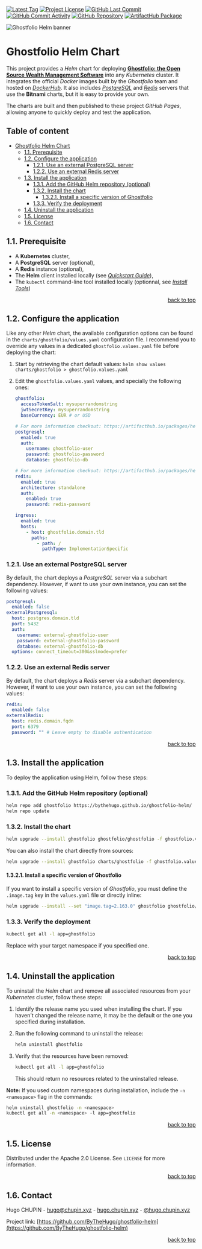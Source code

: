 <!-- markdownlint-disable MD033 MD024 -->

[![Latest Tag](https://img.shields.io/github/v/tag/ByTheHugo/ghostfolio-helm)](https://github.com/ByTheHugo/ghostfolio-helm/tags)
[![Project License](https://img.shields.io/github/license/ByTheHugo/ghostfolio-helm)](https://github.com/ByTheHugo/ghostfolio-helm/blob/master/LICENSE)
[![GitHub Last Commit](https://img.shields.io/github/last-commit/bythehugo/ghostfolio-helm)](https://github.com/ByTheHugo/ghostfolio-helm/commits/master/)
[![GitHub Commit Activity](https://img.shields.io/github/commit-activity/m/bythehugo/ghostfolio-helm)](https://github.com/ByTheHugo/ghostfolio-helm/commits/master/)
[![GitHub Repository](https://img.shields.io/badge/GitHub-ghostfolio--helm-lightgrey)](https://github.com/ByTheHugo/ghostfolio-helm)
[![ArtifactHub Package](https://img.shields.io/badge/ArtifactHub.io-ghostfolio--helm-lightblue)](https://artifacthub.io/packages/helm/ghostfolio/ghostfolio)

![Ghostfolio Helm banner](docs/ghostfolio-helm-banner.png)

# Ghostfolio Helm Chart

This project provides a _Helm_ chart for deploying **[Ghostfolio: the Open Source Wealth Management Software](https://github.com/ghostfolio/ghostfolio)** into any _Kubernetes_ cluster. It integrates the official _Docker_ images built by the _Ghostfolio_ team and hosted on _[DockerHub](https://hub.docker.com/r/ghostfolio/ghostfolio)_. It also includes _[PostgreSQL](https://artifacthub.io/packages/helm/bitnami/postgresql)_ and _[Redis](https://artifacthub.io/packages/helm/bitnami/redis)_ servers that use the **Bitnami** charts, but it is easy to provide your own.

The charts are built and then published to these project _GitHub Pages_, allowing anyone to quickly deploy and test the application.

<!-- omit in toc -->
## Table of content

- [Ghostfolio Helm Chart](#ghostfolio-helm-chart)
  - [1.1. Prerequisite](#11-prerequisite)
  - [1.2. Configure the application](#12-configure-the-application)
    - [1.2.1. Use an external PostgreSQL server](#121-use-an-external-postgresql-server)
    - [1.2.2. Use an external Redis server](#122-use-an-external-redis-server)
  - [1.3. Install the application](#13-install-the-application)
    - [1.3.1. Add the GitHub Helm repository (optional)](#131-add-the-github-helm-repository-optional)
    - [1.3.2. Install the chart](#132-install-the-chart)
      - [1.3.2.1. Install a specific version of Ghostfolio](#1321-install-a-specific-version-of-ghostfolio)
    - [1.3.3. Verify the deployment](#133-verify-the-deployment)
  - [1.4. Uninstall the application](#14-uninstall-the-application)
  - [1.5. License](#15-license)
  - [1.6. Contact](#16-contact)

## 1.1. Prerequisite

- A **Kubernetes** cluster,
- A **PostgreSQL** server (optional),
- A **Redis** instance (optional),
- The **Helm** client installed locally (see _[Quickstart Guide](https://helm.sh/docs/intro/quickstart/)_),
- The `kubectl` command-line tool installed locally (optionnal, see _[Install Tools](https://kubernetes.io/docs/tasks/tools/)_)

<p align="right"><a href="#ghostfolio-helm-chart">back to top</a></p>

## 1.2. Configure the application

Like any other _Helm_ chart, the available configuration options can be found in the `charts/ghostfolio/values.yaml` configuration file. I recommend you to override any values in a dedicated `ghostfolio.values.yaml` file before deploying the chart:

1. Start by retrieving the chart default values: `helm show values charts/ghostfolio > ghostfolio.values.yaml`

2. Edit the `ghostfolio.values.yaml` values, and specially the following ones:

    ```yaml
    ghostfolio:
      accessTokenSalt: mysuperrandomstring
      jwtSecretKey: mysuperrandomstring
      baseCurrency: EUR # or USD

    # For more information checkout: https://artifacthub.io/packages/helm/bitnami/postgresql
    postgresql:
      enabled: true
      auth:
        username: ghostfolio-user
        password: ghostfolio-password
        database: ghostfolio-db

    # For more information checkout: https://artifacthub.io/packages/helm/bitnami/redis
    redis:
      enabled: true
      architecture: standalone
      auth:
        enabled: true
        password: redis-password

    ingress:
      enabled: true
      hosts:
        - host: ghostfolio.domain.tld
          paths:
            - path: /
              pathType: ImplementationSpecific
    ```

### 1.2.1. Use an external PostgreSQL server

By default, the chart deploys a _PostgreSQL_ server via a subchart dependency. However, if want to use your own instance, you can set the following values:

```yaml
postgresql:
  enabled: false
externalPostgresql:
  host: postgres.domain.tld
  port: 5432
  auth:
    username: external-ghostfolio-user
    password: external-ghostfolio-password
    database: external-ghostfolio-db
  options: connect_timeout=300&sslmode=prefer
```

### 1.2.2. Use an external Redis server

By default, the chart deploys a _Redis_ server via a subchart dependency. However, if want to use your own instance, you can set the following values:

```yaml
redis:
  enabled: false
externalRedis:
  host: redis.domain.fqdn
  port: 6379
  password: "" # Leave empty to disable authentication
```

<p align="right"><a href="#ghostfolio-helm-chart">back to top</a></p>

## 1.3. Install the application

To deploy the application using Helm, follow these steps:

### 1.3.1. Add the GitHub Helm repository (optional)

```bash
helm repo add ghostfolio https://bythehugo.github.io/ghostfolio-helm/
helm repo update
```

### 1.3.2. Install the chart

```bash
helm upgrade --install ghostfolio ghostfolio/ghostfolio -f ghostfolio.values.yaml
```

You can also install the chart directly from sources:

```bash
helm upgrade --install ghostfolio charts/ghostfolio -f ghostfolio.values.yaml
```

#### 1.3.2.1. Install a specific version of Ghostfolio

If you want to install a specific version of _Ghostfolio_, you must define the `.image.tag` key in the `values.yaml` file or directly inline:

```bash
helm upgrade --install --set "image.tag=2.163.0" ghostfolio ghostfolio/ghostfolio
```

### 1.3.3. Verify the deployment

```bash
kubectl get all -l app=ghostfolio
```

Replace <namespace> with your target namespace if you specified one.

<p align="right"><a href="#ghostfolio-helm-chart">back to top</a></p>

## 1.4. Uninstall the application

To uninstall the _Helm_ chart and remove all associated resources from your _Kubernetes_ cluster, follow these steps:

1. Identify the release name you used when installing the chart. If you haven't changed the release name, it may be the default or the one you specified during installation.

2. Run the following command to uninstall the release:

    ```bash
    helm uninstall ghostfolio
    ```

3. Verify that the resources have been removed:

    ```bash
    kubectl get all -l app=ghostfolio
    ```

    This should return no resources related to the uninstalled release.

**Note:** If you used custom namespaces during installation, include the `-n <namespace>` flag in the commands:

```bash
helm uninstall ghostfolio -n <namespace>
kubectl get all -n <namespace> -l app=ghostfolio
```

<p align="right"><a href="#ghostfolio-helm-chart">back to top</a></p>

## 1.5. License

Distributed under the Apache 2.0 License. See `LICENSE` for more information.

<p align="right"><a href="#ghostfolio-helm-chart">back to top</a></p>

## 1.6. Contact

Hugo CHUPIN - <hugo@chupin.xyz> - [hugo.chupin.xyz](https://hugo.chupin.xyz) - [@hugo.chupin.xyz](https://bsky.app/profile/hugo.chupin.xyz)

Project link: [https://github.com/ByTheHugo/ghostfolio-helm](https://github.com/ByTheHugo/ghostfolio-helm)

<p align="right"><a href="#ghostfolio-helm-chart">back to top</a></p>

